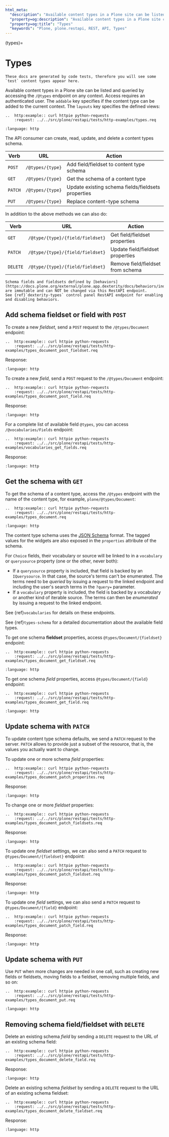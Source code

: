 ```yaml
---
html_meta:
  "description": "Available content types in a Plone site can be listed and queried by accessing the /@types endpoint on any context. Access requires an authenticated user."
  "property=og:description": "Available content types in a Plone site can be listed and queried by accessing the /@types endpoint on any context. Access requires an authenticated user."
  "property=og:title": "Types"
  "keywords": "Plone, plone.restapi, REST, API, Types"
---
```


(types)=

# Types

```{note}
These docs are generated by code tests, therefore you will see some `test` content types appear here.
```

Available content types in a Plone site can be listed and queried by accessing the `/@types` endpoint on any context.
Access requires an authenticated user.
The `addable` key specifies if the content type can be added to the current context.
The `layouts` key specifies the defined views:

```{eval-rst}
..  http:example:: curl httpie python-requests
    :request: ../../src/plone/restapi/tests/http-examples/types.req
```

```{literalinclude} ../../src/plone/restapi/tests/http-examples/types.resp
:language: http
```

The API consumer can create, read, update, and delete a content types schema.

| Verb    | URL              | Action                                             |
| ------- | ---------------- | -------------------------------------------------- |
| `POST`  | `/@types/{type}` | Add field/fieldset to content type schema          |
| `GET`   | `/@types/{type}` | Get the schema of a content type                   |
| `PATCH` | `/@types/{type}` | Update existing schema fields/fieldsets properties |
| `PUT`   | `/@types/{type}` | Replace content-type schema                        |

In addition to the above methods we can also do:

| Verb     | URL                              | Action                            |
| -------- | -------------------------------- | --------------------------------- |
| `GET`    | `/@type/{type}/{field/fieldset}` | Get field/fieldset properties     |
| `PATCH`  | `/@type/{type}/{field/fieldset}` | Update field/fieldset properties  |
| `DELETE` | `/@type/{type}/{field/fieldset}` | Remove field/fieldset from schema |

```{note}
Schema fields and fieldsets defined by [behaviors](https://docs.plone.org/external/plone.app.dexterity/docs/behaviors/index.html) are immutable and can NOT be changed via this RestAPI endpoint.
See {ref}`dexterity-types` control panel RestAPI endpoint for enabling and disabling behaviors.
```


## Add schema fieldset or field with `POST`

To create a new *fieldset*, send a `POST` request to the `/@types/Document` endpoint:

```{eval-rst}
..  http:example:: curl httpie python-requests
    :request: ../../src/plone/restapi/tests/http-examples/types_document_post_fieldset.req
```

Response:

```{literalinclude} ../../src/plone/restapi/tests/http-examples/types_document_post_fieldset.resp
:language: http
```

To create a new *field*, send a `POST` request to the `/@types/Document` endpoint:

```{eval-rst}
..  http:example:: curl httpie python-requests
    :request: ../../src/plone/restapi/tests/http-examples/types_document_post_field.req
```

Response:

```{literalinclude} ../../src/plone/restapi/tests/http-examples/types_document_post_field.resp
:language: http
```

For a complete list of available field `@types`, you can access `/@vocabularies/Fields` endpoint:

```{eval-rst}
..  http:example:: curl httpie python-requests
    :request: ../../src/plone/restapi/tests/http-examples/vocabularies_get_fields.req
```

Response:

```{literalinclude} ../../src/plone/restapi/tests/http-examples/vocabularies_get_fields.resp
:language: http
```


## Get the schema with `GET`

To get the schema of a content type, access the `/@types` endpoint with the name of the content type, for example, `plone/@types/Document`:

```{eval-rst}
..  http:example:: curl httpie python-requests
    :request: ../../src/plone/restapi/tests/http-examples/types_document.req
```

```{literalinclude} ../../src/plone/restapi/tests/http-examples/types_document.resp
:language: http
```

The content type schema uses the [JSON Schema](http://json-schema.org/) format.
The tagged values for the widgets are also exposed in the `properties` attribute of the schema.

For `Choice` fields, their vocabulary or source will be linked to in a `vocabulary` or `querysource` property (one or the other, never both):

- If a `querysource` property is included, that field is backed by an `IQuerysource`.
  In that case, the source's terms can't be enumerated.
  The terms need to be *queried* by issuing a request to the linked endpoint and including the user's search terms in the `?query=` parameter.
- If a `vocabulary` property is included, the field is backed by a vocabulary or another kind of iterable source.
  The terms can then be *enumerated* by issuing a request to the linked endpoint.

See {ref}`vocabularies` for details on these endpoints.

See {ref}`types-schema` for a detailed documentation about the available field types.

To get one schema **fieldset** properties, access `@types/Document/{fieldset}` endpoint:

```{eval-rst}
..  http:example:: curl httpie python-requests
    :request: ../../src/plone/restapi/tests/http-examples/types_document_get_fieldset.req
```

```{literalinclude} ../../src/plone/restapi/tests/http-examples/types_document_get_fieldset.resp
:language: http
```

To get one schema *field* properties, access `@types/Document/{field}` endpoint:

```{eval-rst}
..  http:example:: curl httpie python-requests
    :request: ../../src/plone/restapi/tests/http-examples/types_document_get_field.req
```

```{literalinclude} ../../src/plone/restapi/tests/http-examples/types_document_get_field.resp
:language: http
```


## Update schema with `PATCH`

To update content type schema defaults, we send a `PATCH` request to the server.
`PATCH` allows to provide just a subset of the resource, that is, the values you actually want to change.

To update one or more schema *field* properties:

```{eval-rst}
..  http:example:: curl httpie python-requests
    :request: ../../src/plone/restapi/tests/http-examples/types_document_patch_properites.req
```

Response:

```{literalinclude} ../../src/plone/restapi/tests/http-examples/types_document_patch_properites.resp
:language: http
```

To change one or more *fieldset* properties:

```{eval-rst}
..  http:example:: curl httpie python-requests
    :request: ../../src/plone/restapi/tests/http-examples/types_document_patch_fieldsets.req
```

Response:

```{literalinclude} ../../src/plone/restapi/tests/http-examples/types_document_patch_fieldsets.resp
:language: http
```

To update one *fieldset* settings, we can also send a `PATCH` request to `@types/Document/{fieldset}` endpoint:

```{eval-rst}
..  http:example:: curl httpie python-requests
    :request: ../../src/plone/restapi/tests/http-examples/types_document_patch_fieldset.req
```

Response:

```{literalinclude} ../../src/plone/restapi/tests/http-examples/types_document_patch_fieldset.resp
:language: http
```

To update one *field* settings, we can also send a `PATCH` request to `@types/Document/{field}` endpoint:

```{eval-rst}
..  http:example:: curl httpie python-requests
    :request: ../../src/plone/restapi/tests/http-examples/types_document_patch_field.req
```

Response:

```{literalinclude} ../../src/plone/restapi/tests/http-examples/types_document_patch_field.resp
:language: http
```


## Update schema with `PUT`

Use `PUT` when more changes are needed in one call, such as creating new fields or fieldsets, moving fields to a fieldset, removing multiple fields, and so on:

```{eval-rst}
..  http:example:: curl httpie python-requests
    :request: ../../src/plone/restapi/tests/http-examples/types_document_put.req
```

```{literalinclude} ../../src/plone/restapi/tests/http-examples/types_document_put.resp
:language: http
```


## Removing schema field/fieldset with `DELETE`

Delete an existing schema *field* by sending a `DELETE` request to the URL of an existing schema field:

```{eval-rst}
..  http:example:: curl httpie python-requests
    :request: ../../src/plone/restapi/tests/http-examples/types_document_delete_field.req
```

Response:

```{literalinclude} ../../src/plone/restapi/tests/http-examples/types_document_delete_field.resp
:language: http
```

Delete an existing schema *fieldset* by sending a `DELETE` request to the URL of an existing schema fieldset:

```{eval-rst}
..  http:example:: curl httpie python-requests
    :request: ../../src/plone/restapi/tests/http-examples/types_document_delete_fieldset.req
```

Response:

```{literalinclude} ../../src/plone/restapi/tests/http-examples/types_document_delete_fieldset.resp
:language: http
```

